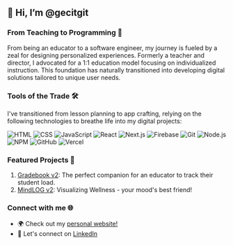 ## 👋 Hi, I’m @gecitgit

### From Teaching to Programming 💼
From being an educator to a software engineer, my journey is fueled by a zeal for designing personalized experiences. Formerly a teacher and director, I advocated for a 1:1 education model focusing on individualized instruction. This foundation has naturally transitioned into developing digital solutions tailored to unique user needs.

### Tools of the Trade 🛠️
I've transitioned from lesson planning to app crafting, relying on the following technologies to breathe life into my digital projects:

![HTML](https://img.shields.io/badge/-HTML-E34F26?style=flat&logo=HTML5&logoColor=white)
![CSS](https://img.shields.io/badge/-CSS-1572B6?style=flat&logo=CSS3&logoColor=white)
![JavaScript](https://img.shields.io/badge/-JavaScript-F7DF1E?style=flat&logo=JavaScript&logoColor=black)
![React](https://img.shields.io/badge/-React-61DAFB?style=flat&logo=React&logoColor=black)
![Next.js](https://img.shields.io/badge/-Next.js-000000?style=flat&logo=Next.js&logoColor=white)
![Firebase](https://img.shields.io/badge/-Firebase-FFCA28?style=flat&logo=Firebase&logoColor=black)
![Git](https://img.shields.io/badge/-Git-F05032?style=flat&logo=Git&logoColor=white)
![Node.js](https://img.shields.io/badge/-Node.js-339933?style=flat&logo=Node.js&logoColor=white)
![NPM](https://img.shields.io/badge/-NPM-CB3837?style=flat&logo=NPM&logoColor=white)
![GitHub](https://img.shields.io/badge/-GitHub-181717?style=flat&logo=GitHub&logoColor=white)
![Vercel](https://img.shields.io/badge/-Vercel-000000?style=flat&logo=Vercel&logoColor=white)

### Featured Projects 🌟
1. [Gradebook v2](https://github.com/gecitgit/gradebook): The perfect companion for an educator to track their student load.
2. [MindLOG v2](https://github.com/gecitgit/mindlog-v2): Visualizing Wellness - your mood's best friend!

### Connect with me 🌐
- 🌍 Check out my [personal website!](https://taulant.dev/)
- 💼 Let's connect on [LinkedIn](https://www.linkedin.com/in/taulantismailgeci/)

<!---
gecitgit/gecitgit is a ✨ special ✨ repository because its `README.md` (this file) appears on your GitHub profile.
You can click the Preview link to take a look at your changes.
--->
